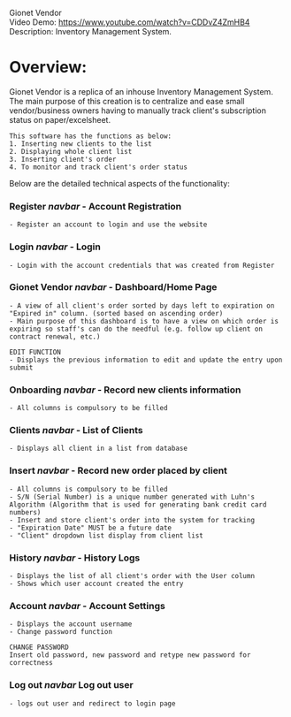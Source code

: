 Gionet Vendor  
Video Demo: https://www.youtube.com/watch?v=CDDvZ4ZmHB4  
Description: Inventory Management System.

# Overview:
Gionet Vendor is a replica of an inhouse Inventory Management System.
The main purpose of this creation is to centralize and ease small vendor/business owners having to manually track client's subscription status on paper/excelsheet.

```
This software has the functions as below:
1. Inserting new clients to the list
2. Displaying whole client list
3. Inserting client's order
4. To monitor and track client's order status
```

Below are the detailed technical aspects of the functionality:

### Register _navbar_ - Account Registration
```
- Register an account to login and use the website
```

### Login _navbar_ - Login
```
- Login with the account credentials that was created from Register
```  

### Gionet Vendor _navbar_ - Dashboard/Home Page
```
- A view of all client's order sorted by days left to expiration on "Expired in" column. (sorted based on ascending order)
- Main purpose of this dashboard is to have a view on which order is expiring so staff's can do the needful (e.g. follow up client on contract renewal, etc.)
```

```
EDIT FUNCTION
- Displays the previous information to edit and update the entry upon submit
```  
  
### Onboarding _navbar_ - Record new clients information
```
- All columns is compulsory to be filled
```
  
### Clients _navbar_ - List of Clients
```
- Displays all client in a list from database
```
  
### Insert _navbar_ - Record new order placed by client
```
- All columns is compulsory to be filled
- S/N (Serial Number) is a unique number generated with Luhn's Algorithm (Algorithm that is used for generating bank credit card numbers)
- Insert and store client's order into the system for tracking
- "Expiration Date" MUST be a future date
- "Client" dropdown list display from client list
```
  
### History _navbar_ - History Logs
```
- Displays the list of all client's order with the User column
- Shows which user account created the entry
```
  
### Account _navbar_ - Account Settings
```
- Displays the account username
- Change password function
```

```
CHANGE PASSWORD
Insert old password, new password and retype new password for correctness
```
  
### Log out _navbar_ Log out user
```
- logs out user and redirect to login page
```
